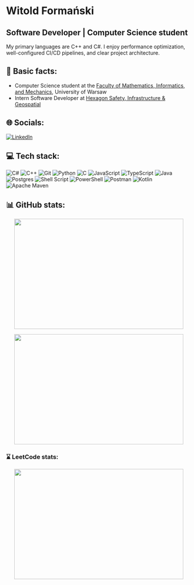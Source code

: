 Witold Formański
===================================

Software Developer | Computer Science student
----------------------------------------

My primary languages are C++ and C#. I enjoy performance optimization, well-configured CI/CD pipelines, and clear project architecture.

## 📄 Basic facts:
- Computer Science student at the [Faculty of Mathematics, Informatics, and Mechanics](https://www.mimuw.edu.pl/en/), University of Warsaw
- Intern Software Developer at [Hexagon Safety, Infrastructure & Geospatial](https://hexagon.com/company/divisions/safety-infrastructure-geospatial)

## 🌐 Socials:
[![LinkedIn](https://img.shields.io/badge/linkedin-%230077B5.svg?style=for-the-badge&logo=linkedin&logoColor=white "Witold Formanski - LinkedIn profile")](https://www.linkedin.com/in/witold-formanski/)

## 💻 Tech stack:

![C#](https://img.shields.io/badge/c%23-%23239120.svg?style=for-the-badge&logo=csharp&logoColor=white) ![C++](https://img.shields.io/badge/c++-%2300599C.svg?style=for-the-badge&logo=c%2B%2B&logoColor=white) ![Git](https://img.shields.io/badge/git-%23F05033.svg?style=for-the-badge&logo=git&logoColor=white) ![Python](https://img.shields.io/badge/python-3670A0?style=for-the-badge&logo=python&logoColor=ffdd54) ![C](https://img.shields.io/badge/c-%2300599C.svg?style=for-the-badge&logo=c&logoColor=white) ![JavaScript](https://img.shields.io/badge/javascript-%23323330.svg?style=for-the-badge&logo=javascript&logoColor=%23F7DF1E) ![TypeScript](https://img.shields.io/badge/typescript-%23007ACC.svg?style=for-the-badge&logo=typescript&logoColor=white) ![Java](https://img.shields.io/badge/java-%23ED8B00.svg?style=for-the-badge&logo=openjdk&logoColor=white) ![Postgres](https://img.shields.io/badge/postgres-%23316192.svg?style=for-the-badge&logo=postgresql&logoColor=white) ![Shell Script](https://img.shields.io/badge/shell_script-%23121011.svg?style=for-the-badge&logo=gnu-bash&logoColor=white) ![PowerShell](https://img.shields.io/badge/PowerShell-%235391FE.svg?style=for-the-badge&logo=powershell&logoColor=white) ![Postman](https://img.shields.io/badge/Postman-FF6C37?style=for-the-badge&logo=postman&logoColor=white) ![Kotlin](https://img.shields.io/badge/kotlin-%237F52FF.svg?style=for-the-badge&logo=kotlin&logoColor=white) ![Apache Maven](https://img.shields.io/badge/Apache%20Maven-C71A36?style=for-the-badge&logo=Apache%20Maven&logoColor=white)

## 📊 GitHub stats:
<p align="center">
  <img width="460" height="300" src="https://github-readme-streak-stats.herokuapp.com/?user=witek-formanski&theme=noctis_minimus&hide_border=true">
</p>
<p align="center">
  <img width="460" height="300" src="https://github-readme-stats.vercel.app/api/top-langs/?username=witek-formanski&theme=noctis_minimus&hide_border=true&include_all_commits=true&count_private=true&layout=compact">
</p>


### ⌛ LeetCode stats:
<p align="center">
  <img width="460" height="300" src="https://leetcode.card.workers.dev/witek-formanski?theme=nord&font=baloo&extension=null">
</p>